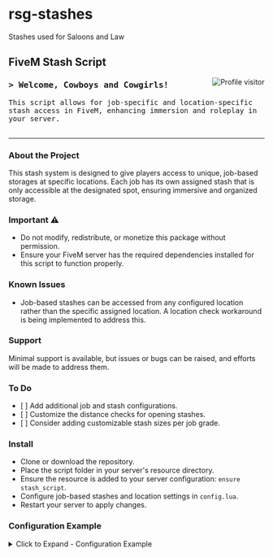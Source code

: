 # rsg-stashes
Stashes used for Saloons and Law

<!-- Banner Section -->
<h2 align="left">
  FiveM Stash Script
</h2>

<!-- Visitor Badge -->
<a href="https://github.com/dokusaido/rsg-stashes">
  <img align="right" src="https://komarev.com/ghpvc/?username=YOUR_USERNAME&label=Visitors&color=0e75b6&style=flat" alt="Profile visitor" />
</a>

<!-- Introduction Section -->
<h3 align="left">
  <samp>&gt; Welcome, Cowboys and Cowgirls!
  </samp>
</h3>

<p align="left"> 
  <samp>
    This script allows for job-specific and location-specific stash access in FiveM, enhancing immersion and roleplay in your server.
    <br>
    <br>
  </samp>
</p>

<!-- Section Dividers -->
<hr/>

<!-- About the Project -->
<h3 align="left">About the Project</h3>
<p>
  This stash system is designed to give players access to unique, job-based storages at specific locations. Each job has its own assigned stash that is only accessible at the designated spot, ensuring immersive and organized storage.
</p>

<!-- Important Notice -->
<h3 align="left">Important ⚠️</h3>
<p>
  <ul>
    <li>Do not modify, redistribute, or monetize this package without permission.</li>
    <li>Ensure your FiveM server has the required dependencies installed for this script to function properly.</li>
  </ul>
</p>

<!-- Known Issues -->
<h3 align="left">Known Issues</h3>
<p>
  <ul>
    <li>Job-based stashes can be accessed from any configured location rather than the specific assigned location. A location check workaround is being implemented to address this.</li>
  </ul>
</p>

<!-- Support -->
<h3 align="left">Support</h3>
<p>
  Minimal support is available, but issues or bugs can be raised, and efforts will be made to address them.
</p>

<!-- To Do List -->
<h3 align="left">To Do</h3>
<ul>
  <li>[ ] Add additional job and stash configurations.</li>
  <li>[ ] Customize the distance checks for opening stashes.</li>
  <li>[ ] Consider adding customizable stash sizes per job grade.</li>
</ul>

<!-- Installation Instructions -->
<h3 align="left">Install</h3>
<ul>
  <li>Clone or download the repository.</li>
  <li>Place the script folder in your server's resource directory.</li>
  <li>Ensure the resource is added to your server configuration: <code>ensure stash_script</code>.</li>
  <li>Configure job-based stashes and location settings in <code>config.lua</code>.</li>
  <li>Restart your server to apply changes.</li>
</ul>

<!-- Configuration Example -->
<h3 align="left">Configuration Example</h3>
<details><summary>Click to Expand - Configuration Example</summary>

```lua
Config.Stashes = {
    ["vallaw"] = { name = "Valentine Sheriff's Locker", size = 5000, slots = 100, location = vector3(-1234.56, 432.78, 56.0) },
    ["rholaw"] = { name = "Rhodes Sheriff's Locker", size = 5000, slots = 100, location = vector3(-1234.56, 432.78, 56.0) },
    ["blklaw"] = { name = "Blackwater Sheriff's Locker", size = 5000, slots = 100, location = vector3(-1234.56, 432.78, 56.0) },
    ["medic"] = { name = "Medic Supply Cabinet", size = 2000, slots = 50, location = vector3(-1350.56, 400.78, 56.0) }
    -- Add more stashes as needed
}

</details> <!-- Contact Section --> <h3 align="left">Contact</h3> <p align="left"> No direct support is provided, but issues raised on GitHub will be reviewed. </p> <!-- Credits Placeholder --> <details> <summary>Click to Expand - Credits</summary>